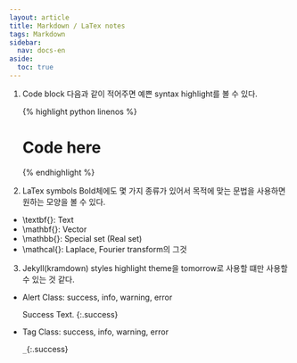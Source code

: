 ```yaml
---
layout: article
title: Markdown / LaTex notes
tags: Markdown
sidebar:
  nav: docs-en
aside:
  toc: true
---
```


1. Code block
다음과 같이 적어주면 예쁜 syntax highlight를 볼 수 있다.

    {% highlight python linenos %}
    # Code here
    {% endhighlight %}


2. LaTex symbols
Bold체에도 몇 가지 종류가 있어서 목적에 맞는 문법을 사용하면 원하는 모양을 볼 수 있다.  
- \textbf{}: Text
- \mathbf{}: Vector
- \mathbb{}: Special set (Real set)
- \mathcal{}: Laplace, Fourier transform의 그것  

3. Jekyll(kramdown) styles
highlight theme을 tomorrow로 사용할 떄만 사용할 수 있는 것 같다.
- Alert
Class: success, info, warning, error

    Success Text.
    {:.success}

- Tag
Class: success, info, warning, error

    `_`{:.success}
